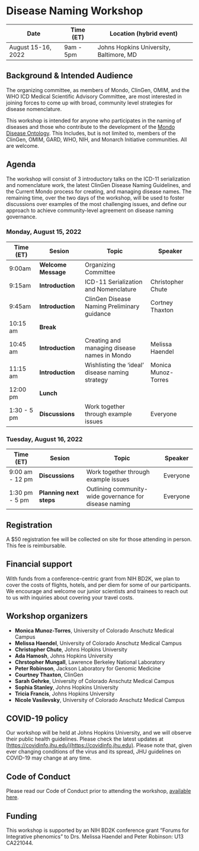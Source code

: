 # Disease Naming Workshop

Date | Time (ET) | Location (hybrid event)
-- | -- | --
August 15-16, 2022 | 9am - 5pm |  Johns Hopkins University, Baltimore, MD

## Background & Intended Audience
The organizing committee, as members of Mondo, ClinGen, OMIM, and the WHO ICD Medical Scientific Advisory Committee, are most interested in joining forces to come up with broad, community level strategies for disease nomenclature. 

This workshop is intended for anyone who participates in the naming of diseases and those who contribute to the development of the [Mondo Disease Ontology](https://mondo.monarchinitiative.org/). This Includes, but is not limited to, members of the ClinGen, OMIM, GARD, WHO, NIH, and Monarch Initiative communities. All are welcome. 
  
## Agenda
The workshop will consist of 3 introductory talks on the ICD-11 serialization and nomenclature work, the latest ClinGen Disease Naming Guidelines, and the Current Mondo process for creating, and managing disease names. The remaining time, over the two days of the workshop, will be used to foster discussions over examples of the most challenging issues, and define our approach to achieve community-level agreement on disease naming governance. 

### Monday, August 15, 2022

Time (ET) | Sesion | Topic | Speaker
-- | -- | -- | --
9:00am | **Welcome Message** | Organizing Committee | |
9:15am | **Introduction** | ICD-11 Serialization and Nomenclature | Christopher Chute
9:45am | **Introduction** | ClinGen Disease Naming Preliminary guidance | Cortney Thaxton
10:15 am | **Break** | |
10:45 am | **Introduction** | Creating and managing disease names in Mondo | Melissa Haendel
11:15 am | **Introduction** | Wishlisting the ‘ideal’ disease naming strategy | Monica Munoz-Torres
12:00 pm | **Lunch** | | 
1:30 - 5 pm | **Discussions** | Work together through example issues | Everyone

### Tuesday, August 16, 2022

Time (ET) | Sesion | Topic | Speaker
-- | -- | -- | --
9:00 am - 12 pm | **Discussions** | Work together through example issues | Everyone
1:30 pm - 5 pm | **Planning next steps** | Outlining community-wide governance for disease naming | Everyone

## Registration 
A $50 registration fee will be collected on site for those attending in person. This fee is reimbursable.

## Financial support
With funds from a conference-centric grant from NIH BD2K, we plan to cover the costs of flights, hotels, and per diem for some of our participants. We encourage and welcome our junior scientists and trainees to reach out to us with inquiries about covering your travel costs.

## Workshop organizers
- **Monica Munoz-Torres**, University of Colorado Anschutz Medical Campus
- **Melissa Haendel**, University of Colorado Anschutz Medical Campus
- **Christopher Chute**, Johns Hopkins University
- **Ada Hamosh**, Johns Hopkins University
- **Chrstopher Mungall**, Lawrence Berkeley National Laboratory
- **Peter Robinson**, Jackson Laboratory for Genomic Medicine
- **Courtney Thaxton**, ClinGen
- **Sarah Gehrke**, University of Colorado Anschutz Medical Campus
- **Sophia Stanley**, Johns Hopkins University
- **Tricia Francis**, Johns Hopkins University
- **Nicole Vasilevsky**, University of Colorado Anschutz Medical Campus

## COVID-19 policy

Our workshop will be held at Johns Hopkins University, and we will observe their public health guidelines. Please check the latest updates at [https://covidinfo.jhu.edu](https://covidinfo.jhu.edu). Please note that, given ever changing conditions of the virus and its spread, JHU guidelines on COVID-19 may change at any time.  

## Code of Conduct

Please read our Code of Conduct prior to attending the workshop, [available here](https://monarch-initiative.github.io/phenomics/pages/phenomics-coc.html).

## Funding
This workshop is supported by an NIH BD2K conference grant “Forums for Integrative phenomics” to Drs. Melissa Haendel and Peter Robinson: U13 CA221044.
